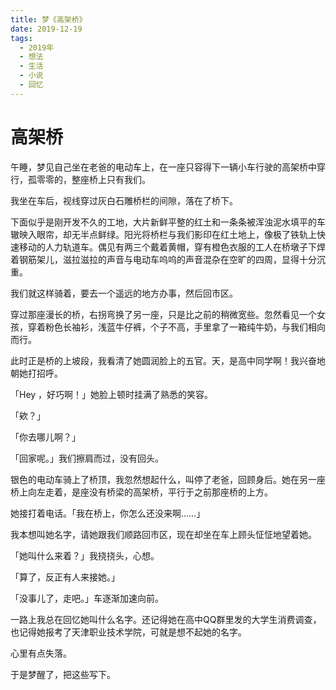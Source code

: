 ```yaml
---
title: 梦《高架桥》
date: 2019-12-19
tags:
  - 2019年
  - 想法
  - 生活
  - 小说
  - 回忆
---
```


# 高架桥

午睡，梦见自己坐在老爸的电动车上，在一座只容得下一辆小车行驶的高架桥中穿行，孤零零的，整座桥上只有我们。

我坐在车后，视线穿过灰白石雕桥栏的间隙，落在了桥下。

下面似乎是刚开发不久的工地，大片新鲜平整的红土和一条条被浑浊泥水填平的车辙映入眼帘，却无半点鲜绿。阳光将桥栏与我们影印在红土地上，像极了铁轨上快速移动的人力轨道车。偶见有两三个戴着黄帽，穿有橙色衣服的工人在桥墩子下焊着钢筋架儿，滋拉滋拉的声音与电动车呜呜的声音混杂在空旷的四周，显得十分沉重。

我们就这样骑着，要去一个遥远的地方办事，然后回市区。

穿过那座漫长的桥，右拐弯换了另一座，只是比之前的稍微宽些。忽然看见一个女孩，穿着粉色长袖衫，浅蓝牛仔裤，个子不高，手里拿了一箱纯牛奶，与我们相向而行。

此时正是桥的上坡段，我看清了她圆润脸上的五官。天，是高中同学啊！我兴奋地朝她打招呼。

「Hey ，好巧啊！」她脸上顿时挂满了熟悉的笑容。

「欸？」

「你去哪儿啊？」

「回家呢。」我们擦肩而过，没有回头。

银色的电动车骑上了桥顶，我忽然想起什么，叫停了老爸，回顾身后。她在另一座桥上向左走着，是座没有桥梁的高架桥，平行于之前那座桥的上方。

她接打着电话。「我在桥上，你怎么还没来啊……」

我本想叫她名字，请她跟我们顺路回市区，现在却坐在车上顾头怔怔地望着她。

「她叫什么来着？」我挠挠头，心想。

「算了，反正有人来接她。」

「没事儿了，走吧。」车逐渐加速向前。

一路上我总在回忆她叫什么名字。还记得她在高中QQ群里发的大学生消费调查，也记得她报考了天津职业技术学院，可就是想不起她的名字。

心里有点失落。

于是梦醒了，把这些写下。
